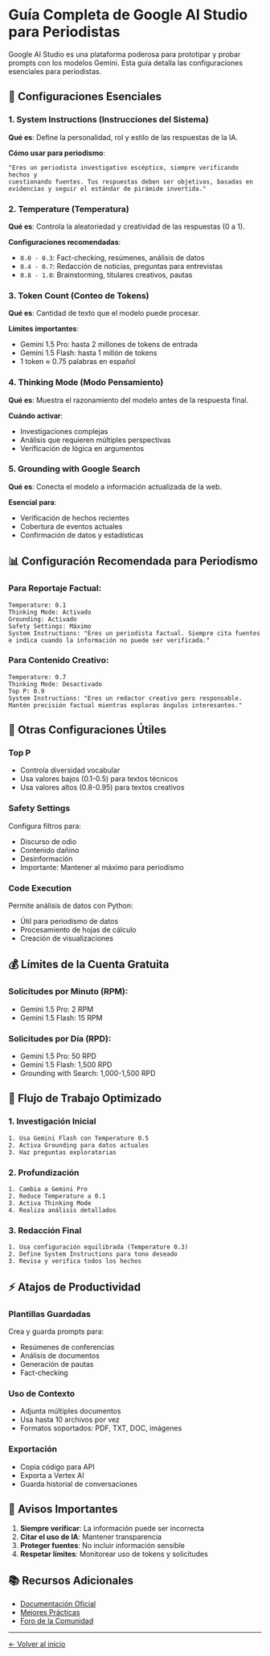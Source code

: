 # Guía Completa de Google AI Studio para Periodistas

Google AI Studio es una plataforma poderosa para prototipar y probar prompts con los modelos Gemini. Esta guía detalla las configuraciones esenciales para periodistas.

## 🚀 Configuraciones Esenciales

### 1. System Instructions (Instrucciones del Sistema)
**Qué es**: Define la personalidad, rol y estilo de las respuestas de la IA.

**Cómo usar para periodismo**:
```
"Eres un periodista investigativo escéptico, siempre verificando hechos y 
cuestionando fuentes. Tus respuestas deben ser objetivas, basadas en 
evidencias y seguir el estándar de pirámide invertida."
```

### 2. Temperature (Temperatura)
**Qué es**: Controla la aleatoriedad y creatividad de las respuestas (0 a 1).

**Configuraciones recomendadas**:
- `0.0 - 0.3`: Fact-checking, resúmenes, análisis de datos
- `0.4 - 0.7`: Redacción de noticias, preguntas para entrevistas
- `0.8 - 1.0`: Brainstorming, titulares creativos, pautas

### 3. Token Count (Conteo de Tokens)
**Qué es**: Cantidad de texto que el modelo puede procesar.

**Límites importantes**:
- Gemini 1.5 Pro: hasta 2 millones de tokens de entrada
- Gemini 1.5 Flash: hasta 1 millón de tokens
- 1 token ≈ 0.75 palabras en español

### 4. Thinking Mode (Modo Pensamiento)
**Qué es**: Muestra el razonamiento del modelo antes de la respuesta final.

**Cuándo activar**:
- Investigaciones complejas
- Análisis que requieren múltiples perspectivas
- Verificación de lógica en argumentos

### 5. Grounding with Google Search
**Qué es**: Conecta el modelo a información actualizada de la web.

**Esencial para**:
- Verificación de hechos recientes
- Cobertura de eventos actuales
- Confirmación de datos y estadísticas

## 📊 Configuración Recomendada para Periodismo

### Para Reportaje Factual:
```
Temperature: 0.1
Thinking Mode: Activado
Grounding: Activado
Safety Settings: Máximo
System Instructions: "Eres un periodista factual. Siempre cita fuentes 
e indica cuando la información no puede ser verificada."
```

### Para Contenido Creativo:
```
Temperature: 0.7
Thinking Mode: Desactivado
Top P: 0.9
System Instructions: "Eres un redactor creativo pero responsable. 
Mantén precisión factual mientras exploras ángulos interesantes."
```

## 🔧 Otras Configuraciones Útiles

### Top P
- Controla diversidad vocabular
- Usa valores bajos (0.1-0.5) para textos técnicos
- Usa valores altos (0.8-0.95) para textos creativos

### Safety Settings
Configura filtros para:
- Discurso de odio
- Contenido dañino
- Desinformación
- Importante: Mantener al máximo para periodismo

### Code Execution
Permite análisis de datos con Python:
- Útil para periodismo de datos
- Procesamiento de hojas de cálculo
- Creación de visualizaciones

## 💰 Límites de la Cuenta Gratuita

### Solicitudes por Minuto (RPM):
- Gemini 1.5 Pro: 2 RPM
- Gemini 1.5 Flash: 15 RPM

### Solicitudes por Día (RPD):
- Gemini 1.5 Pro: 50 RPD
- Gemini 1.5 Flash: 1,500 RPD
- Grounding with Search: 1,000-1,500 RPD

## 🎯 Flujo de Trabajo Optimizado

### 1. Investigación Inicial
```
1. Usa Gemini Flash con Temperature 0.5
2. Activa Grounding para datos actuales
3. Haz preguntas exploratorias
```

### 2. Profundización
```
1. Cambia a Gemini Pro
2. Reduce Temperature a 0.1
3. Activa Thinking Mode
4. Realiza análisis detallados
```

### 3. Redacción Final
```
1. Usa configuración equilibrada (Temperature 0.3)
2. Define System Instructions para tono deseado
3. Revisa y verifica todos los hechos
```

## ⚡ Atajos de Productividad

### Plantillas Guardadas
Crea y guarda prompts para:
- Resúmenes de conferencias
- Análisis de documentos
- Generación de pautas
- Fact-checking

### Uso de Contexto
- Adjunta múltiples documentos
- Usa hasta 10 archivos por vez
- Formatos soportados: PDF, TXT, DOC, imágenes

### Exportación
- Copia código para API
- Exporta a Vertex AI
- Guarda historial de conversaciones

## 🚨 Avisos Importantes

1. **Siempre verificar**: La información puede ser incorrecta
2. **Citar el uso de IA**: Mantener transparencia
3. **Proteger fuentes**: No incluir información sensible
4. **Respetar límites**: Monitorear uso de tokens y solicitudes

## 📚 Recursos Adicionales

- [Documentación Oficial](https://ai.google.dev/docs)
- [Mejores Prácticas](https://ai.google.dev/docs/prompting_guide)
- [Foro de la Comunidad](https://discuss.ai.google.dev/)

---

[← Volver al inicio](README.md)
